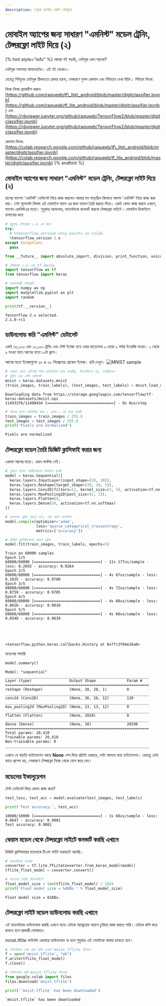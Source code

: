 ```yaml
---
description: (পুরো চ্যাপ্টার একটা নোটবুক)
---
```


# মোবাইল অ্যাপের জন্য সাধারণ "এমনিস্ট" মডেল ট্রেনিং, টেন্সরফ্লো লাইট দিয়ে \(২\)

{% hint style="info" %}
আমরা বই পড়ছি, নোটবুক কেন পড়বো? 

নোটবুক সবসময় আপডেটেড। এই বই থেকেও। 

যেহেতু গিটবুকে নোটবুক ঠিকমতো রেন্ডার হয়না, সেকারণে গুগল কোলাব এবং গিটহাবে দেখা উচিৎ। গিটহাব লিংক: 

নিজে নিজে প্র্যাকটিস করুন: [https://github.com/raqueeb/tf\_lite\_android/blob/master/digitclassifier.ipynb](https://github.com/raqueeb/tf_lite_android/blob/master/digitclassifier.ipynb) এবং [https://nbviewer.jupyter.org/github/raqueeb/TensorFlow2/blob/master/digitclassifier.ipynb](https://nbviewer.jupyter.org/github/raqueeb/TensorFlow2/blob/master/digitclassifier.ipynb)

কোলাব লিংক: [https://colab.research.google.com/github/raqueeb/tf\_lite\_android/blob/master/digitclassifier.ipynb](https://colab.research.google.com/github/raqueeb/tf_lite_android/blob/master/digitclassifier.ipynb)
{% endhint %}

## মোবাইল অ্যাপের জন্য সাধারণ "এমনিস্ট" মডেল ট্রেনিং, টেন্সরফ্লো লাইট দিয়ে \(২\)

হালের ফ্যাশন 'এমনিস্ট' ডেটাসেট নিয়ে কাজ করলেও আমার মন পড়েছিল কিভাবে আসল 'এমনিস্ট' নিয়ে কাজ করা যায়। সেই সুযোগটা নিলাম এই মোবাইল অ্যাপ এর জন্য মডেল তৈরি করতে গিয়ে। একই কোড কাজ করবে এখানে, ফ্যাশন এমনিস্টএর মতো। শুধুমাত্র অ্যাডঅন, মডেলটাকে কনভার্ট করবো টেন্সরফ্লো লাইটে - মোবাইল ডিভাইসে চালানোর জন্য

```python
# শুধুমাত্র টেন্সরফ্লো ২.x এর জন্য
try:
  # %tensorflow_version only exists in Colab.
  %tensorflow_version 2.x
except Exception:
  pass

from __future__ import absolute_import, division, print_function, unicode_literals

# টেন্সরফ্লো ২.x এবং tf.keras
import tensorflow as tf
from tensorflow import keras

# সাহায্যকারী লাইব্রেরি
import numpy as np
import matplotlib.pyplot as plt
import random

print(tf.__version__)
```

```text
TensorFlow 2.x selected.
2.1.0-rc1
```

## ডাউনলোড করি "এমনিস্ট" ডেটাসেট

একই ৬০,০০০ এবং ১০,০০০ ট্রেনিং এবং টেস্ট ইমেজ তবে এবার হাতেলেখা ০ থেকে ৯ পর্যন্ত ইংরেজি সংখ্যা। ০ থেকে ৯ সংখ্যা মানে আগের মতো ১০টা ক্লাস।

আগের মতো ইমেজগুলো ২৮ x ২৮ পিক্সেলের গ্রেস্কেল ইমেজ। ছবি দেখুন। ![MNIST sample](https://github.com/khanhlvg/DigitClassifier/raw/master/images/mnist.png)

```python
# কেরাস থেকে এপিআই দিয়ে ডাউনলোড করে দেখাচ্ছি, টিএফডিএস নয়, ভ্যারিয়েশন
# ট্রেনিং এবং টেস্ট ডেটাসেট
mnist = keras.datasets.mnist
(train_images, train_labels), (test_images, test_labels) = mnist.load_data()
```

```text
Downloading data from https://storage.googleapis.com/tensorflow/tf-keras-datasets/mnist.npz
11493376/11490434 [==============================] - 0s 0us/step
```

```python
# আগের মতো নর্মালাইজ করে ০ থেকে ১ এর মধ্যে রাখছি
train_images = train_images / 255.0
test_images = test_images / 255.0
print('Pixels are normalized')
```

```text
Pixels are normalized
```

## টেন্সরফ্লো মডেল তৈরি ডিজিট ক্লাসিফাই করার জন্য

একদম আগের মতো। কোন পার্থক্য় নেই।

```python
# শুরুতে মডেল আর্কিটেকচার ডিফাইন করছি
model = keras.Sequential([
  keras.layers.InputLayer(input_shape=(28, 28)),
  keras.layers.Reshape(target_shape=(28, 28, 1)),
  keras.layers.Conv2D(filters=12, kernel_size=(3, 3), activation=tf.nn.relu),
  keras.layers.MaxPooling2D(pool_size=(2, 2)),
  keras.layers.Flatten(),
  keras.layers.Dense(10, activation=tf.nn.softmax)
])

# মডেলকে ট্রেইন করতে হবে, তার আগে কম্পাইল
model.compile(optimizer='adam',
              loss='sparse_categorical_crossentropy',
              metrics=['accuracy'])

# ডিজিট ক্লাসিফিকেশন মডেল ট্রেনিং
model.fit(train_images, train_labels, epochs=5)
```

```text
Train on 60000 samples
Epoch 1/5
60000/60000 [==============================] - 11s 177us/sample - loss: 0.2655 - accuracy: 0.9264
Epoch 2/5
60000/60000 [==============================] - 4s 67us/sample - loss: 0.1035 - accuracy: 0.9708
Epoch 3/5
60000/60000 [==============================] - 4s 72us/sample - loss: 0.0759 - accuracy: 0.9785
Epoch 4/5
60000/60000 [==============================] - 4s 68us/sample - loss: 0.0626 - accuracy: 0.9818
Epoch 5/5
60000/60000 [==============================] - 4s 68us/sample - loss: 0.0540 - accuracy: 0.9839





<tensorflow.python.keras.callbacks.History at 0x7fc3f04e26a0>
```

মডেলের সামারি

```python
model.summary()
```

```text
Model: "sequential"
_________________________________________________________________
Layer (type)                 Output Shape              Param #   
=================================================================
reshape (Reshape)            (None, 28, 28, 1)         0         
_________________________________________________________________
conv2d (Conv2D)              (None, 26, 26, 12)        120       
_________________________________________________________________
max_pooling2d (MaxPooling2D) (None, 13, 13, 12)        0         
_________________________________________________________________
flatten (Flatten)            (None, 2028)              0         
_________________________________________________________________
dense (Dense)                (None, 10)                20290     
=================================================================
Total params: 20,410
Trainable params: 20,410
Non-trainable params: 0
_________________________________________________________________
```

এখানে যে বাড়তি ডাইমেনশন আছে **None** শেপ দিয়ে প্রতিটা লেয়ারে, সেটা আসলে ব্যাচ ডাইমেনশন। যেহেতু ডেটা ব্যাচে প্রসেস হয়, সেকারণে টেন্সরফ্লো নিজে থেকে যোগ করে দেয়।

## মডেলের ইভালুয়েশন

টেস্ট ডেটাসেট দিয়ে কেমন কাজ করে?

```python
test_loss, test_acc = model.evaluate(test_images, test_labels)

print('Test accuracy:', test_acc)
```

```text
10000/10000 [==============================] - 1s 68us/sample - loss: 0.0647 - accuracy: 0.9801
Test accuracy: 0.9801
```

## কেরাস মডেল থেকে টেন্সরফ্লো লাইটে কনভার্ট করছি এখানে

ডিজিট ক্লাসিফায়ার মডেলকে টিএফ লাইট ফরম্যাটে আনছি।

```python
# কনভার্টারের ব্যবহার
converter = tf.lite.TFLiteConverter.from_keras_model(model)
tflite_float_model = converter.convert()

# মডেলের সাইজ কিলোবাইটে
float_model_size = len(tflite_float_model) / 1024
print('Float model size = %dKBs.' % float_model_size)
```

```text
Float model size = 81KBs.
```

## টেন্সরফ্লো লাইট মডেল ডাউনলোড করছি এখানে

এই মডেলটাকে ডাউনলোড করছি এখানে যাতে এটাকে অ্যান্ড্রয়েড অ্যাপে ঢুকিয়ে কাজ করতে পারি। এটাকে কপি করে রাখতে হবে দরকারী ফোল্ডারে।

mnist.tflite ফাইলটা একবারে ডাউনলোড না হলে শুধুমাত্র এই সেলটাকে আবার চালাতে হবে।

```python
# ফাইলটাকে সেভ করে রাখি এখানে mnist.tflite হিসেবে
f = open('mnist.tflite', "wb")
f.write(tflite_float_model)
f.close()

# ডাউনলোড করি mnist.tflite হিসেবে
from google.colab import files
files.download('mnist.tflite')

print('`mnist.tflite` has been downloaded')
```

```text
`mnist.tflite` has been downloaded
```

